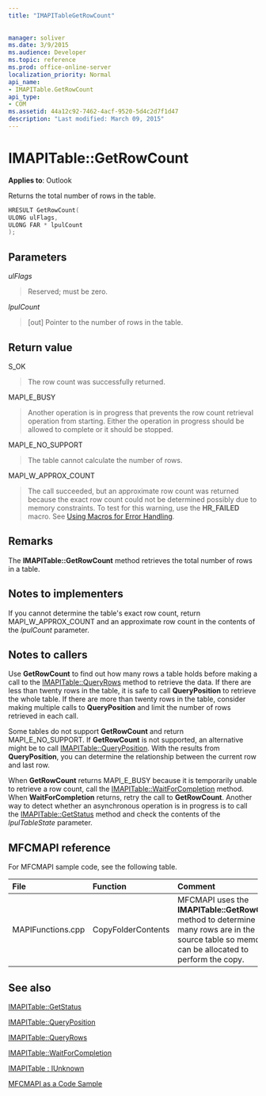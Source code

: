 ```yaml
---
title: "IMAPITableGetRowCount"
 
 
manager: soliver
ms.date: 3/9/2015
ms.audience: Developer
ms.topic: reference
ms.prod: office-online-server
localization_priority: Normal
api_name:
- IMAPITable.GetRowCount
api_type:
- COM
ms.assetid: 44a12c92-7462-4acf-9520-5d4c2d7f1d47
description: "Last modified: March 09, 2015"
---
```


# IMAPITable::GetRowCount

  
  
**Applies to**: Outlook 
  
Returns the total number of rows in the table. 
  
```cpp
HRESULT GetRowCount(
ULONG ulFlags,
ULONG FAR * lpulCount
);
```

## Parameters

 _ulFlags_
  
> Reserved; must be zero.
    
 _lpulCount_
  
> [out] Pointer to the number of rows in the table.
    
## Return value

S_OK 
  
> The row count was successfully returned.
    
MAPI_E_BUSY 
  
> Another operation is in progress that prevents the row count retrieval operation from starting. Either the operation in progress should be allowed to complete or it should be stopped.
    
MAPI_E_NO_SUPPORT 
  
> The table cannot calculate the number of rows.
    
MAPI_W_APPROX_COUNT 
  
> The call succeeded, but an approximate row count was returned because the exact row count could not be determined possibly due to memory constraints. To test for this warning, use the **HR_FAILED** macro. See [Using Macros for Error Handling](using-macros-for-error-handling.md).
    
## Remarks

The **IMAPITable::GetRowCount** method retrieves the total number of rows in a table. 
  
## Notes to implementers

If you cannot determine the table's exact row count, return MAPI_W_APPROX_COUNT and an approximate row count in the contents of the  _lpulCount_ parameter. 
  
## Notes to callers

Use **GetRowCount** to find out how many rows a table holds before making a call to the [IMAPITable::QueryRows](imapitable-queryrows.md) method to retrieve the data. If there are less than twenty rows in the table, it is safe to call **QueryPosition** to retrieve the whole table. If there are more than twenty rows in the table, consider making multiple calls to **QueryPosition** and limit the number of rows retrieved in each call. 
  
Some tables do not support **GetRowCount** and return MAPI_E_NO_SUPPORT. If **GetRowCount** is not supported, an alternative might be to call [IMAPITable::QueryPosition](imapitable-queryposition.md). With the results from **QueryPosition**, you can determine the relationship between the current row and last row. 
  
When **GetRowCount** returns MAPI_E_BUSY because it is temporarily unable to retrieve a row count, call the [IMAPITable::WaitForCompletion](imapitable-waitforcompletion.md) method. When **WaitForCompletion** returns, retry the call to **GetRowCount**. Another way to detect whether an asynchronous operation is in progress is to call the [IMAPITable::GetStatus](imapitable-getstatus.md) method and check the contents of the  _lpulTableState_ parameter. 
  
## MFCMAPI reference

For MFCMAPI sample code, see the following table.
  
|**File**|**Function**|**Comment**|
|:-----|:-----|:-----|
|MAPIFunctions.cpp  <br/> |CopyFolderContents  <br/> |MFCMAPI uses the **IMAPITable::GetRowCount** method to determine how many rows are in the source table so memory can be allocated to perform the copy.  <br/> |
   
## See also



[IMAPITable::GetStatus](imapitable-getstatus.md)
  
[IMAPITable::QueryPosition](imapitable-queryposition.md)
  
[IMAPITable::QueryRows](imapitable-queryrows.md)
  
[IMAPITable::WaitForCompletion](imapitable-waitforcompletion.md)
  
[IMAPITable : IUnknown](imapitableiunknown.md)


[MFCMAPI as a Code Sample](mfcmapi-as-a-code-sample.md)

